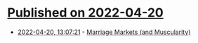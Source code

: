 # [Published on 2022-04-20](index.md)

* [2022-04-20, 13:07:21](https://news.ycombinator.com/item?id=31096301) - [Marriage Markets (and Muscularity)](https://robkhenderson.substack.com/p/marriage-markets-and-muscularity)
